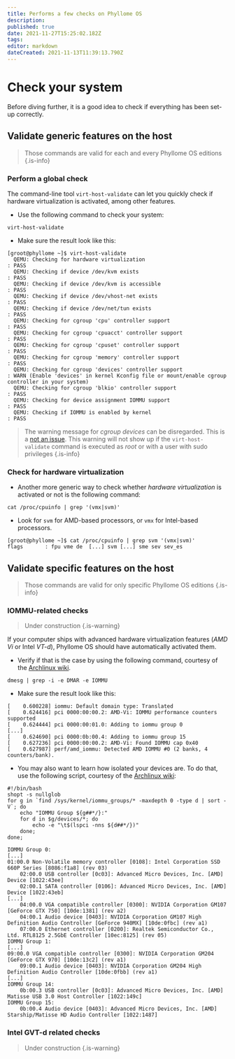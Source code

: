 ```yaml
---
title: Performs a few checks on Phyllome OS
description: 
published: true
date: 2021-11-27T15:25:02.182Z
tags: 
editor: markdown
dateCreated: 2021-11-13T11:39:13.790Z
---
```


# Check your system

Before diving further, it is a good idea to check if everything has been set-up correctly. 

## Validate generic features on the host

> Those commands are valid for each and every Phyllome OS editions
{.is-info}

### Perform a global check 

The command-line tool `virt-host-validate` can let you quickly check if hardware virtualization is activated, among other features. 

* Use the following command to check your system:
``` 
virt-host-validate
```

* Make sure the result look like this:

```
[groot@phyllome ~]$ virt-host-validate
  QEMU: Checking for hardware virtualization                                 : PASS
  QEMU: Checking if device /dev/kvm exists                                   : PASS
  QEMU: Checking if device /dev/kvm is accessible                            : PASS
  QEMU: Checking if device /dev/vhost-net exists                             : PASS
  QEMU: Checking if device /dev/net/tun exists                               : PASS
  QEMU: Checking for cgroup 'cpu' controller support                         : PASS
  QEMU: Checking for cgroup 'cpuacct' controller support                     : PASS
  QEMU: Checking for cgroup 'cpuset' controller support                      : PASS
  QEMU: Checking for cgroup 'memory' controller support                      : PASS
  QEMU: Checking for cgroup 'devices' controller support                     : WARN (Enable 'devices' in kernel Kconfig file or mount/enable cgroup controller in your system)
  QEMU: Checking for cgroup 'blkio' controller support                       : PASS
  QEMU: Checking for device assignment IOMMU support                         : PASS
  QEMU: Checking if IOMMU is enabled by kernel                               : PASS
```

> The warning message for *cgroup devices* can be disregarded. This is a [not an issue](https://gitlab.com/libvirt/libvirt/-/issues/94). This warning will not show up if the `virt-host-validate` command is executed as *root* or with a user with sudo privileges
{.is-info}

### Check for hardware virtualization

* Another more generic way to check whether *hardware virtualization* is activated or not is the following command:

```
cat /proc/cpuinfo | grep '(vmx|svm)'
```

* Look for `svm` for AMD-based processors, or `vmx` for Intel-based processors.

```
[groot@phyllome ~]$ cat /proc/cpuinfo | grep svm '(vmx|svm)'
flags		: fpu vme de  [...] svm [...] sme sev sev_es
```

## Validate specific features on the host

> Those commands are valid for only specific Phyllome OS editions
{.is-info}

### IOMMU-related checks

> Under construction
{.is-warning}


If your computer ships with advanced hardware virtualization features (*AMD Vi* or Intel *VT-d*), Phyllome OS should have automatically activated them. 

* Verify if that is the case by using the following command, courtesy of the [Archlinux wiki](https://wiki.archlinux.org/title/PCI_passthrough_via_OVMF#Enabling_IOMMU). 

```
dmesg | grep -i -e DMAR -e IOMMU
``` 
* Make sure the result look like this:
```
[    0.600228] iommu: Default domain type: Translated 
[    0.624416] pci 0000:00:00.2: AMD-Vi: IOMMU performance counters supported
[    0.624444] pci 0000:00:01.0: Adding to iommu group 0
[...]
[    0.624690] pci 0000:0b:00.4: Adding to iommu group 15
[    0.627236] pci 0000:00:00.2: AMD-Vi: Found IOMMU cap 0x40
[    0.627987] perf/amd_iommu: Detected AMD IOMMU #0 (2 banks, 4 counters/bank).
```
* You may also want to learn how isolated your devices are. To do that, use the following script, courtesy of the [Archlinux wiki](https://wiki.archlinux.org/title/PCI_passthrough_via_OVMF#Ensuring_that_the_groups_are_valid):

```
#!/bin/bash
shopt -s nullglob
for g in `find /sys/kernel/iommu_groups/* -maxdepth 0 -type d | sort -V`; do
    echo "IOMMU Group ${g##*/}:"
    for d in $g/devices/*; do
        echo -e "\t$(lspci -nns ${d##*/})"
    done;
done;
```

```
IOMMU Group 0:
[...]
01:00.0 Non-Volatile memory controller [0108]: Intel Corporation SSD 660P Series [8086:f1a8] (rev 03)
	02:00.0 USB controller [0c03]: Advanced Micro Devices, Inc. [AMD] Device [1022:43ee]
	02:00.1 SATA controller [0106]: Advanced Micro Devices, Inc. [AMD] Device [1022:43eb]
[...]
	04:00.0 VGA compatible controller [0300]: NVIDIA Corporation GM107 [GeForce GTX 750] [10de:1381] (rev a2)
	04:00.1 Audio device [0403]: NVIDIA Corporation GM107 High Definition Audio Controller [GeForce 940MX] [10de:0fbc] (rev a1)
	07:00.0 Ethernet controller [0200]: Realtek Semiconductor Co., Ltd. RTL8125 2.5GbE Controller [10ec:8125] (rev 05)
IOMMU Group 1:
[...]
09:00.0 VGA compatible controller [0300]: NVIDIA Corporation GM204 [GeForce GTX 970] [10de:13c2] (rev a1)
	09:00.1 Audio device [0403]: NVIDIA Corporation GM204 High Definition Audio Controller [10de:0fbb] (rev a1)
[...]
IOMMU Group 14:
	0b:00.3 USB controller [0c03]: Advanced Micro Devices, Inc. [AMD] Matisse USB 3.0 Host Controller [1022:149c]
IOMMU Group 15:
	0b:00.4 Audio device [0403]: Advanced Micro Devices, Inc. [AMD] Starship/Matisse HD Audio Controller [1022:1487]
```
### Intel GVT-d related checks

> Under construction
{.is-warning}